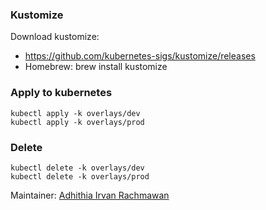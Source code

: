 ### Kustomize

Download kustomize:
- https://github.com/kubernetes-sigs/kustomize/releases
- Homebrew: brew install kustomize

### Apply to kubernetes
```
kubectl apply -k overlays/dev
kubectl apply -k overlays/prod
```

### Delete
```
kubectl delete -k overlays/dev
kubectl delete -k overlays/prod
```

Maintainer: [Adhithia Irvan Rachmawan](https://www.linkedin.com/in/adhithia/ "Adhithia Irvan Rachmawan")